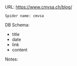 URL: https://www.cmvsa.ch/blog/

    Spider name: cmvsa

DB Schema:
- title
- date
- link
- content

Notes:
